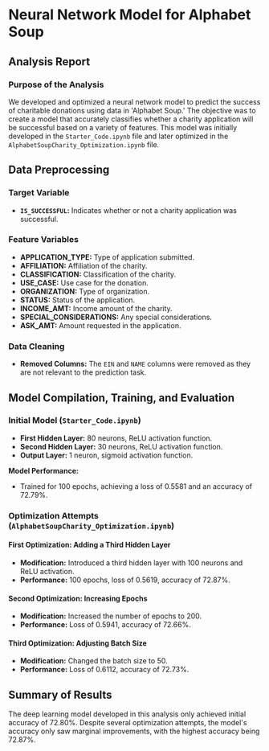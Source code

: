 # Neural Network Model for Alphabet Soup

## Analysis Report

### Purpose of the Analysis
We developed and optimized a neural network model to predict the success of charitable donations using data in 'Alphabet Soup.' The objective was to create a model that accurately classifies whether a charity application will be successful based on a variety of features. This model was initially developed in the `Starter_Code.ipynb` file and later optimized in the `AlphabetSoupCharity_Optimization.ipynb` file.

## Data Preprocessing

### Target Variable
- **`IS_SUCCESSFUL`:** Indicates whether or not a charity application was successful.

### Feature Variables
- **APPLICATION_TYPE:** Type of application submitted.
- **AFFILIATION:** Affiliation of the charity.
- **CLASSIFICATION:** Classification of the charity.
- **USE_CASE:** Use case for the donation.
- **ORGANIZATION:** Type of organization.
- **STATUS:** Status of the application.
- **INCOME_AMT:** Income amount of the charity.
- **SPECIAL_CONSIDERATIONS:** Any special considerations.
- **ASK_AMT:** Amount requested in the application.

### Data Cleaning
- **Removed Columns:** The `EIN` and `NAME` columns were removed as they are not relevant to the prediction task.

## Model Compilation, Training, and Evaluation

### Initial Model (`Starter_Code.ipynb`)
- **First Hidden Layer:** 80 neurons, ReLU activation function.
- **Second Hidden Layer:** 30 neurons, ReLU activation function.
- **Output Layer:** 1 neuron, sigmoid activation function.

**Model Performance:**
- Trained for 100 epochs, achieving a loss of 0.5581 and an accuracy of 72.79%.

### Optimization Attempts (`AlphabetSoupCharity_Optimization.ipynb`)

#### First Optimization: Adding a Third Hidden Layer
- **Modification:** Introduced a third hidden layer with 100 neurons and ReLU activation.
- **Performance:** 100 epochs, loss of 0.5619, accuracy of 72.87%.

#### Second Optimization: Increasing Epochs
- **Modification:** Increased the number of epochs to 200.
- **Performance:** Loss of 0.5941, accuracy of 72.66%.

#### Third Optimization: Adjusting Batch Size
- **Modification:** Changed the batch size to 50.
- **Performance:** Loss of 0.6112, accuracy of 72.73%.

## Summary of Results
The deep learning model developed in this analysis only achieved initial accuracy of 72.80%. Despite several optimization attempts, the model's accuracy only saw marginal improvements, with the highest accuracy being 72.87%.




